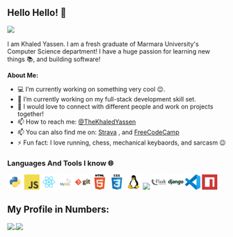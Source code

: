 ## Hello Hello! 👋
![](https://visitor-badge.laobi.icu/badge?page_id=KayvT)

I am Khaled Yassen. I am a fresh graduate of Marmara University's Computer Science department! I have a huge passion for learning new things :books:, and building software!

  
**About Me:**

- 💻 I’m currently working on something very cool :wink:.
- 🌱 I’m currently working on my full-stack development skill set.
- 💬 I would love to connect with different people and work on projects together!
- 📫 How to reach me: [@TheKhaledYassen](https://twitter.com/TheKhaledYassen)
- 📫 You can also find me on: [Strava](https://www.strava.com/athletes/51336720) , and [FreeCodeCamp](https://www.freecodecamp.org/thekhaledyassen)
- ⚡ Fun fact: I love running, chess, mechanical keybaords, and sarcasm :wink:


### Languages And Tools I know 🌐

<code><img height="35" src="https://raw.githubusercontent.com/github/explore/80688e429a7d4ef2fca1e82350fe8e3517d3494d/topics/python/python.png"></code>
<code><img height="35" src="https://raw.githubusercontent.com/github/explore/80688e429a7d4ef2fca1e82350fe8e3517d3494d/topics/javascript/javascript.png"></code>
<code><img height="35" src="https://raw.githubusercontent.com/github/explore/80688e429a7d4ef2fca1e82350fe8e3517d3494d/topics/react/react.png"></code>
<code><img height="35" src="https://raw.githubusercontent.com/github/explore/80688e429a7d4ef2fca1e82350fe8e3517d3494d/topics/mysql/mysql.png"></code>
<code><img height="35" src="https://raw.githubusercontent.com/github/explore/80688e429a7d4ef2fca1e82350fe8e3517d3494d/topics/git/git.png"></code>
<code><img height="35" src="https://raw.githubusercontent.com/github/explore/80688e429a7d4ef2fca1e82350fe8e3517d3494d/topics/html/html.png"></code>
<code><img height="35" src="https://raw.githubusercontent.com/github/explore/80688e429a7d4ef2fca1e82350fe8e3517d3494d/topics/css/css.png"></code>
<code><img height="35" src="https://raw.githubusercontent.com/github/explore/80688e429a7d4ef2fca1e82350fe8e3517d3494d/topics/linux/linux.png"></code>
<code><img height="35" src="https://raw.githubusercontent.com/github/explore/80688e429a7d4ef2fca1e82350fe8e3517d3494d/topics/adobe/adobe.png"></code>
<code><img height="35" src="https://raw.githubusercontent.com/github/explore/80688e429a7d4ef2fca1e82350fe8e3517d3494d/topics/flask/flask.png"></code>
<code><img height="35" src="https://raw.githubusercontent.com/github/explore/80688e429a7d4ef2fca1e82350fe8e3517d3494d/topics/django/django.png"></code>
<code><img height="35" src="https://raw.githubusercontent.com/github/explore/80688e429a7d4ef2fca1e82350fe8e3517d3494d/topics/vscode/vscode.png"></code>
<code><img height="35" src="https://raw.githubusercontent.com/github/explore/80688e429a7d4ef2fca1e82350fe8e3517d3494d/topics/npm/npm.png"></code>





## My Profile in Numbers: 
<a href="#">
  <img align="center" src="https://github-readme-stats.vercel.app/api?username=KayvT&count_private=true&show_icons=true" />
</a>
<a href="#">
  <img align="center" src="https://github-readme-stats.vercel.app/api/top-langs/?username=KayvT&layout=compact&hide=CSS,html" />
</a>


